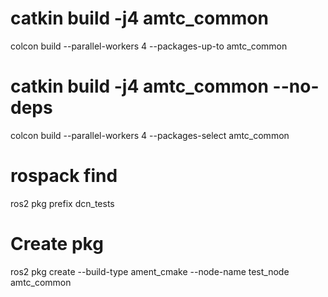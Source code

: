 # catkin build -j4 amtc_common

colcon build --parallel-workers 4 --packages-up-to amtc_common

# catkin build -j4 amtc_common --no-deps

colcon build --parallel-workers 4 --packages-select amtc_common

# rospack find

ros2 pkg prefix dcn_tests

# Create pkg

ros2 pkg create --build-type ament_cmake --node-name test_node amtc_common
